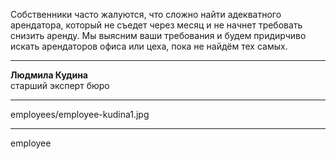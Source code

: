 Собственники часто жалуются, что&nbsp;сложно найти адекватного арендатора, который не&nbsp;съедет через&nbsp;месяц и&nbsp;не&nbsp;начнет требовать снизить аренду. Мы&nbsp;выясним ваши требования и&nbsp;будем придирчиво искать арендаторов офиса или&nbsp;цеха, пока не&nbsp;найдём тех&nbsp;самых.

----

<b>Людмила Кудина</b><br />старший эксперт бюро

----

employees/employee-kudina1.jpg

----

employee